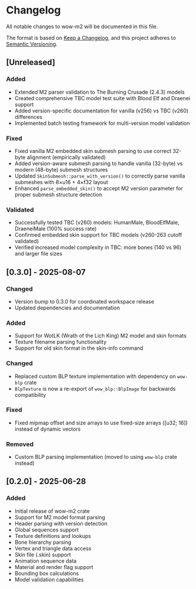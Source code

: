 # Changelog

All notable changes to wow-m2 will be documented in this file.

The format is based on [Keep a Changelog](https://keepachangelog.com/en/1.0.0/),
and this project adheres to [Semantic Versioning](https://semver.org/spec/v2.0.0.html).

## [Unreleased]

### Added

- Extended M2 parser validation to The Burning Crusade (2.4.3) models
- Created comprehensive TBC model test suite with Blood Elf and Draenei support
- Added version-specific documentation for vanilla (v256) vs TBC (v260) differences
- Implemented batch testing framework for multi-version model validation

### Fixed

- Fixed vanilla M2 embedded skin submesh parsing to use correct 32-byte alignment (empirically validated)
- Added version-aware submesh parsing to handle vanilla (32-byte) vs modern (48-byte) submesh structures
- Updated `SkinSubmesh::parse_with_version()` to correctly parse vanilla submeshes with 8×u16 + 4×f32 layout
- Enhanced `parse_embedded_skin()` to accept M2 version parameter for proper submesh structure detection

### Validated

- Successfully tested TBC (v260) models: HumanMale, BloodElfMale, DraeneiMale (100% success rate)
- Confirmed embedded skin support for TBC models (v260-263 cutoff validated)
- Verified increased model complexity in TBC: more bones (140 vs 96) and larger file sizes

## [0.3.0] - 2025-08-07

### Changed

- Version bump to 0.3.0 for coordinated workspace release
- Updated dependencies and documentation

### Added

- Support for WotLK (Wrath of the Lich King) M2 model and skin formats
- Texture filename parsing functionality
- Support for old skin format in the skin-info command

### Changed

- Replaced custom BLP texture implementation with dependency on `wow-blp` crate
- `BlpTexture` is now a re-export of `wow_blp::BlpImage` for backwards compatibility

### Fixed

- Fixed mipmap offset and size arrays to use fixed-size arrays ([u32; 16]) instead of dynamic vectors

### Removed

- Custom BLP parsing implementation (moved to using `wow-blp` crate instead)

## [0.2.0] - 2025-06-28

### Added

- Initial release of wow-m2 crate
- Support for M2 model format parsing
- Header parsing with version detection
- Global sequences support
- Texture definitions and lookups
- Bone hierarchy parsing
- Vertex and triangle data access
- Skin file (.skin) support
- Animation sequence data
- Material and render flag support
- Bounding box calculations
- Model validation capabilities
